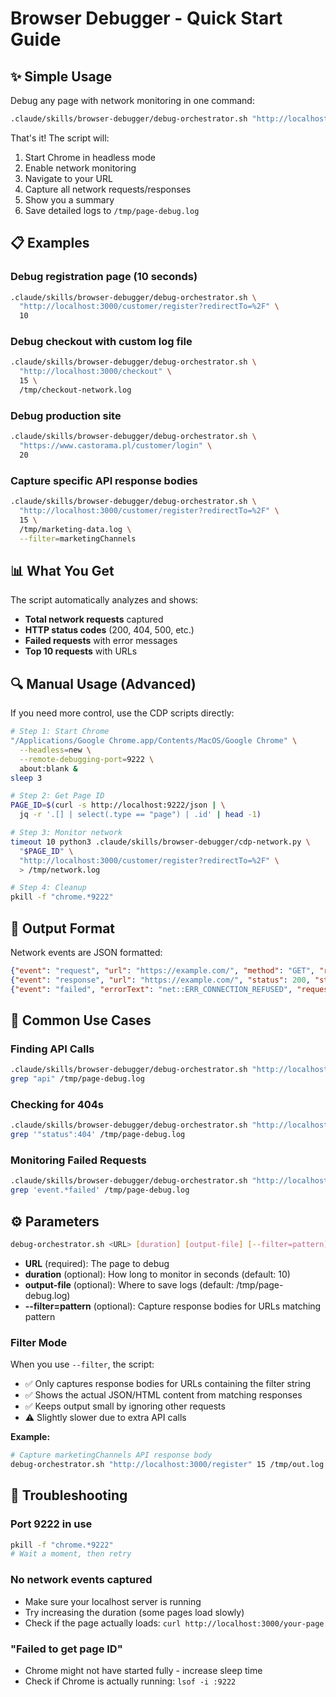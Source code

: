 # Browser Debugger - Quick Start Guide

## ✨ Simple Usage

Debug any page with network monitoring in one command:

```bash
.claude/skills/browser-debugger/debug-orchestrator.sh "http://localhost:3000/customer/register?redirectTo=%2F"
```

That's it! The script will:
1. Start Chrome in headless mode
2. Enable network monitoring
3. Navigate to your URL
4. Capture all network requests/responses
5. Show you a summary
6. Save detailed logs to `/tmp/page-debug.log`

## 📋 Examples

### Debug registration page (10 seconds)
```bash
.claude/skills/browser-debugger/debug-orchestrator.sh \
  "http://localhost:3000/customer/register?redirectTo=%2F" \
  10
```

### Debug checkout with custom log file
```bash
.claude/skills/browser-debugger/debug-orchestrator.sh \
  "http://localhost:3000/checkout" \
  15 \
  /tmp/checkout-network.log
```

### Debug production site
```bash
.claude/skills/browser-debugger/debug-orchestrator.sh \
  "https://www.castorama.pl/customer/login" \
  20
```

### Capture specific API response bodies
```bash
.claude/skills/browser-debugger/debug-orchestrator.sh \
  "http://localhost:3000/customer/register?redirectTo=%2F" \
  15 \
  /tmp/marketing-data.log \
  --filter=marketingChannels
```

## 📊 What You Get

The script automatically analyzes and shows:
- **Total network requests** captured
- **HTTP status codes** (200, 404, 500, etc.)
- **Failed requests** with error messages
- **Top 10 requests** with URLs

## 🔍 Manual Usage (Advanced)

If you need more control, use the CDP scripts directly:

```bash
# Step 1: Start Chrome
"/Applications/Google Chrome.app/Contents/MacOS/Google Chrome" \
  --headless=new \
  --remote-debugging-port=9222 \
  about:blank &
sleep 3

# Step 2: Get Page ID
PAGE_ID=$(curl -s http://localhost:9222/json | \
  jq -r '.[] | select(.type == "page") | .id' | head -1)

# Step 3: Monitor network
timeout 10 python3 .claude/skills/browser-debugger/cdp-network.py \
  "$PAGE_ID" \
  "http://localhost:3000/customer/register?redirectTo=%2F" \
  > /tmp/network.log

# Step 4: Cleanup
pkill -f "chrome.*9222"
```

## 📝 Output Format

Network events are JSON formatted:

```json
{"event": "request", "url": "https://example.com/", "method": "GET", "requestId": "..."}
{"event": "response", "url": "https://example.com/", "status": 200, "statusText": "OK", "mimeType": "text/html", "requestId": "..."}
{"event": "failed", "errorText": "net::ERR_CONNECTION_REFUSED", "requestId": "..."}
```

## 🎯 Common Use Cases

### Finding API Calls
```bash
.claude/skills/browser-debugger/debug-orchestrator.sh "http://localhost:3000/mypage" 15
grep "api" /tmp/page-debug.log
```

### Checking for 404s
```bash
.claude/skills/browser-debugger/debug-orchestrator.sh "http://localhost:3000/mypage" 10
grep '"status":404' /tmp/page-debug.log
```

### Monitoring Failed Requests
```bash
.claude/skills/browser-debugger/debug-orchestrator.sh "http://localhost:3000/mypage" 10
grep 'event.*failed' /tmp/page-debug.log
```

## ⚙️ Parameters

```bash
debug-orchestrator.sh <URL> [duration] [output-file] [--filter=pattern]
```

- **URL** (required): The page to debug
- **duration** (optional): How long to monitor in seconds (default: 10)
- **output-file** (optional): Where to save logs (default: /tmp/page-debug.log)
- **--filter=pattern** (optional): Capture response bodies for URLs matching pattern

### Filter Mode

When you use `--filter`, the script:
- ✅ Only captures response bodies for URLs containing the filter string
- ✅ Shows the actual JSON/HTML content from matching responses
- ✅ Keeps output small by ignoring other requests
- ⚠️ Slightly slower due to extra API calls

**Example:**
```bash
# Capture marketingChannels API response body
debug-orchestrator.sh "http://localhost:3000/register" 15 /tmp/out.log --filter=marketingChannels
```

## 🚨 Troubleshooting

### Port 9222 in use
```bash
pkill -f "chrome.*9222"
# Wait a moment, then retry
```

### No network events captured
- Make sure your localhost server is running
- Try increasing the duration (some pages load slowly)
- Check if the page actually loads: `curl http://localhost:3000/your-page`

### "Failed to get page ID"
- Chrome might not have started fully - increase sleep time
- Check if Chrome is actually running: `lsof -i :9222`
